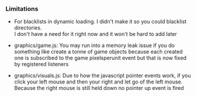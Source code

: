 ### Limitations
- For blacklists in dynamic loading. I didn't make it so you could blacklist directories.  
I don't have a need for it right now and it won't be hard to add later

- graphics/game.js: You may run into a memory leak issue if you do something like create a tonne of game objects because each created one is subscribed to the game pixelsperunit event but that is now fixed by registered listeners

- graphics/visuals.js: Due to how the javascript pointer events work, if you click your left mouse and then your right and let go of the left mouse. Because the right mouse is still held down no pointer up event is fired